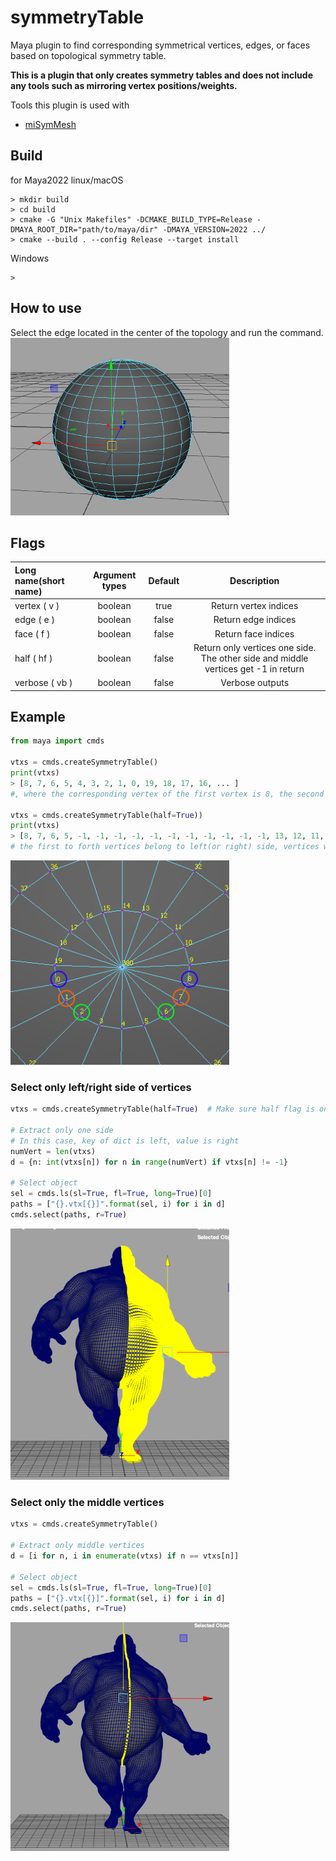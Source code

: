 # symmetryTable

Maya plugin to find corresponding symmetrical vertices, edges, or faces based on topological symmetry table.

**This is a plugin that only creates symmetry tables and does not include any tools such as mirroring vertex positions/weights.**

Tools this plugin is used with
* [miSymMesh](https://github.com/minoue/miSymMesh)

## Build
for Maya2022 linux/macOS

```
> mkdir build
> cd build
> cmake -G "Unix Makefiles" -DCMAKE_BUILD_TYPE=Release -DMAYA_ROOT_DIR="path/to/maya/dir" -DMAYA_VERSION=2022 ../
> cmake --build . --config Release --target install
```

Windows
```
>
```

## How to use
Select the edge located in the center of the topology and run the command.
<img src="./img/middleEdge.png" width="350">

## Flags
| Long name(short name) | Argument types | Default | Description |
|:---------|:--------------:|:-------:|:----------:|
|vertex ( v )|boolean|true|Return vertex indices|
|edge ( e )|boolean|false|Return edge indices|
|face ( f )|boolean|false|Return face indices|
|half ( hf )|boolean|false|Return only vertices one side. The other side and middle vertices get -1 in return|
|verbose ( vb )|boolean|false|Verbose outputs|

## Example
```python
from maya import cmds

vtxs = cmds.createSymmetryTable()
print(vtxs)
> [8, 7, 6, 5, 4, 3, 2, 1, 0, 19, 18, 17, 16, ... ]
#, where the corresponding vertex of the first vertex is 8, the second vertex is 7, the third is 6, and so on...

vtxs = cmds.createSymmetryTable(half=True))
print(vtxs)
> [8, 7, 6, 5, -1, -1, -1, -1, -1, -1, -1, -1, -1, -1, -1, 13, 12, 11, 10 ...
# the first to forth vertices belong to left(or right) side, vertices with -1 belong to the other side or middle
```
<img src="./img/vtxPairs.png" width="350">

### Select only left/right side of vertices
```python
vtxs = cmds.createSymmetryTable(half=True)  # Make sure half flag is on

# Extract only one side
# In this case, key of dict is left, value is right
numVert = len(vtxs)
d = {n: int(vtxs[n]) for n in range(numVert) if vtxs[n] != -1}

# Select object
sel = cmds.ls(sl=True, fl=True, long=True)[0]
paths = ["{}.vtx[{}]".format(sel, i) for i in d]
cmds.select(paths, r=True)
```
<img src="./img/halfVerts.png" width="350">

### Select only the middle vertices
```python
vtxs = cmds.createSymmetryTable()

# Extract only middle vertices
d = [i for n, i in enumerate(vtxs) if n == vtxs[n]]

# Select object
sel = cmds.ls(sl=True, fl=True, long=True)[0]
paths = ["{}.vtx[{}]".format(sel, i) for i in d]
cmds.select(paths, r=True)
```
<img src="./img/middleVerts.png" width="350">
